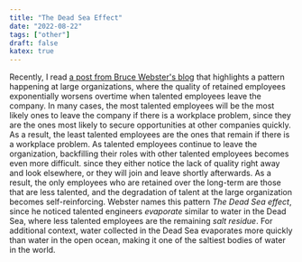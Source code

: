 ```yaml
---
title: "The Dead Sea Effect"
date: "2022-08-22"
tags: ["other"]
draft: false
katex: true
---
```


Recently, I read [a post from Bruce Webster's blog](http://brucefwebster.com/2008/04/11/the-wetware-crisis-the-dead-sea-effect/) that highlights a pattern happening at large organizations, where the quality of retained employees exponentially worsens overtime when talented employees leave the company. In many cases, the most talented employees will be the most likely ones to leave the company if there is a workplace problem, since they are the ones most likely to secure opportunities at other companies quickly. As a result, the least talented employees are the ones that remain if there is a workplace problem. As talented employees continue to leave the organization, backfilling their roles with other talented employees becomes even more difficult. since they either notice the lack of quality right away and look elsewhere, or they will join and leave shortly afterwards. As a result, the only employees who are retained over the long-term are those that are less talented, and the degradation of talent at the large organization becomes self-reinforcing. Webster names this pattern *The Dead Sea effect*, since he noticed talented engineers *evaporate* similar to water in the Dead Sea, where less talented employees are the remaining *salt residue*. For additional context, water collected in the Dead Sea evaporates more quickly than water in the open ocean, making it one of the saltiest bodies of water in the world.